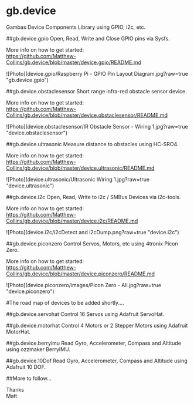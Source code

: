 # gb.device
Gambas Device Components Library using GPIO, i2c, etc.


##gb.device.gpio
Open, Read, Write and Close GPIO pins via Sysfs.

More info on how to get started:  
https://github.com/Matthew-Collins/gb.device/blob/master/device.gpio/README.md

![Photo](device.gpio/Raspberry Pi - GPIO Pin Layout Diagram.jpg?raw=true "gb.device.gpio")


##gb.device.obstaclesensor
Short range infra-red obstacle sensor device.

More info on how to get started:  
https://github.com/Matthew-Collins/gb.device/blob/master/device.obstaclesensor/README.md

![Photo](device.obstaclesensor/IR Obstacle Sensor - Wiring 1.jpg?raw=true "device.obstaclesensor")


##gb.device.ultrasonic
Measure distance to obstacles using HC-SRO4.

More info on how to get started:  
https://github.com/Matthew-Collins/gb.device/blob/master/device.ultrasonic/README.md

![Photo](device.ultrasonic/Ultrasonic Wiring 1.jpg?raw=true "device.ultrasonic") 

  
##gb.device.i2c
Open, Read, Write to i2c / SMBus Devices via i2c-tools.

More info on how to get started:  
https://github.com/Matthew-Collins/gb.device/blob/master/device.i2c/README.md

![Photo](device.i2c/i2cDetect and i2cDump.png?raw=true "device.i2c") 

  
##gb.device.piconzero
Control Servos, Motors, etc using 4tronix Picon Zero.

More info on how to get started:  
https://github.com/Matthew-Collins/gb.device/blob/master/device.piconzero/README.md

![Photo](device.piconzero/images/Picon Zero - All.jpg?raw=true "device.piconzero") 

  
#The road map of devices to be added shortly....
  
##gb.device.servohat
Control 16 Servos using Adafruit ServoHat.

##gb.device.motorhat
Control 4 Motors or 2 Stepper Motors using Adafruit MotorHat.

##gb.device.berryimu
Read Gyro, Accelerometer, Compass and Altitude using ozzmaker BerryIMU.

##gb.device.10Dof
Read Gyro, Accelerometer, Compass and Altitude using Adafruit 10 DOF.

##More to follow...

Thanks  
Matt
